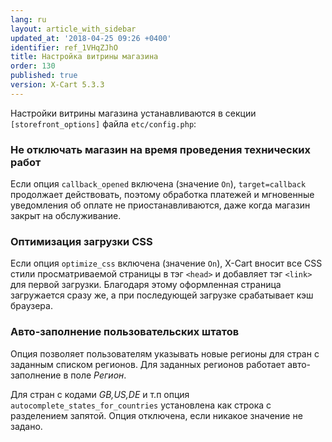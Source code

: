 ```yaml
---
lang: ru
layout: article_with_sidebar
updated_at: '2018-04-25 09:26 +0400'
identifier: ref_1VHqZJhO
title: Настройка витрины магазина
order: 130
published: true
version: X-Cart 5.3.3
---
```

Настройки витрины магазина устанавливаются в секции `[storefront_options]` файла `etc/config.php`:

### Не отключать магазин на время проведения технических работ

Если опция `callback_opened` включена (значение `On`), `target=callback` продолжает действовать, поэтому обработка платежей и мгновенные уведомления об оплате не приостанавливаются, даже когда магазин закрыт на обслуживание.

### Оптимизация загрузки CSS

Если опция `optimize_css` включена (значение `On`), X-Cart вносит все CSS стили просматриваемой страницы в тэг `<head>` и добавляет тэг `<link>` для первой загрузки. Благодаря этому оформленная страница загружается сразу же, а при последующей загрузке срабатывает кэш браузера.

### Авто-заполнение пользовательских штатов

Опция позволяет пользователям указывать новые регионы для стран с заданным списком регионов. Для заданных регионов работает авто-заполнение в поле _Регион_. 

Для стран с кодами _GB,US,DE_ и т.п опция `autocomplete_states_for_countries` установлена как строка с разделением запятой. Опция отключена, если никакое значение не задано.
